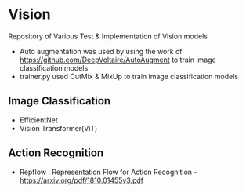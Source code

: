 # Vision
Repository of Various Test & Implementation of Vision models
* Auto augmentation was used by using the work of https://github.com/DeepVoltaire/AutoAugment to train image classification models
* trainer.py used CutMix & MixUp to train image classification models

## Image Classification
* EfficientNet
* Vision Transformer(ViT)

## Action Recognition
* Repflow : Representation Flow for Action Recognition - https://arxiv.org/pdf/1810.01455v3.pdf
